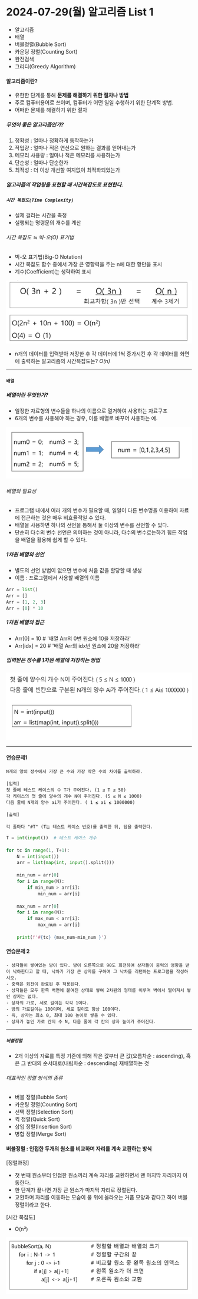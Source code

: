 # 2024-07-29(월)  알고리즘 List 1

- 알고리즘
- 배열
- 버블정렬(Bubble Sort)
- 카운팅 정렬(Counting Sort)
- 완전검색
- 그리디(Greedy Algorithm)

#### 알고리즘이란?

- 유한한 단계를 통해 **문제를 해결하기 위한 절차나 방법**
- 주로 컴퓨터용어로 쓰이며, 컴퓨터가 어떤 일일 수행하기 위한 단계적 방법.
- 어떠한 문제를 해결하기 위한 절차

##### 무엇이 좋은 알고리즘인가?

1. 정확성 : 얼마나 정확하게 동작하는가
2. 작업량 : 얼마나 적은 연산으로 원하는 결과를 얻어내는가
3. 메모리 사용량 : 얼마나 적은 메모리를 사용하는가
4. 단순성 : 얼마나 단순한가
5. 최적성 : 더 이상 개선할 여지없이 최적화되었는가

##### 알고리즘의 작업량을 표현할 때 시간복잡도로 표현한다.

##### `시간 복잡도(Time Complexity)`

- 실제 걸리는 시간을 측정
- 실행되는 명령문의 개수를 계산

###### 시간 복잡도 ≒ 빅-오(O) 표기법

- 빅-오 표기법(Big-O Notation)
- 시간 복잡도 함수 중에서 가장 큰 영향력을 주는 n에 대한 항만을 표시
- 계수(Coefficient)는 생략하여 표시

![alt text](/algo/images/image.png)

- n개의 데이터를 입력받아 저장한 후 각 데이터에 1씩 증가시킨 후 각 데이터를 화면에 출력하는 알고리즘의 시간복잡도는?    *O(n)*

---

#### `배열`

##### 배열이란 무엇인가?

- 일정한 자료형의 변수들을 하나의 이름으로 열거하여 사용하는 자료구조
- 6개의 변수를 사용해야 하는 경우, 이를 배열로 바꾸어 사용하는 예.

![alt text](image.png)

###### 배열의 필요성

- 프로그램 내에서 여러 개의 변수가 필요할 때, 일일이 다른 변수명을 이용하여 자료에 접근하는 것은 매우 비효율적일 수 있다.
- 배열을 사용하면 하나의 선언을 통해서 둘 이상의 변수를 선언할 수 있다.
- 단순히 다수의 변수 선언은 의미하는 것이 아니라, 다수의 변수로는하기 힘든 작업을 배열을 활용해 쉽게 할 수 있다.

##### 1차원 배열의 선언
- 별도의 선언 방법이 없으면 변수에 처음 값을 할당할 때 생성
- 이름 : 프로그램에서 사용할 배열의 이름

```python
Arr = list()
Arr = []
Arr = [1, 2, 3]
Arr = [0] * 10
```

##### 1차원 배열의 접근

- Arr[0] = 10  # '배열 Arr의 0번 원소에 10을 저장하라'
- Arr[idx] = 20 # '배열 Arr의 idx번 원소에 20을 저장하라'

##### 입력받은 정수를 1차원 배열에 저장하는 방법

![alt text](image-1.png)


---

#### 연습문제1

```
N개의 양의 정수에서 가장 큰 수와 가장 작은 수의 차이를 출력하라.

[입력]
첫 줄에 테스트 케이스의 수 T가 주어진다. (1 ≤ T ≤ 50)
각 케이스의 첫 줄에 양수의 개수 N이 주어진다. (5 ≤ N ≤ 1000)
다음 줄에 N개의 양수 ai가 주어진다. ( 1 ≤ ai ≤ 1000000)

[출력]

각 줄마다 "#T" (T는 테스트 케이스 번호)를 출력한 뒤, 답을 출력한다.
```

```python
T = int(input())  # 테스트 케이스 개수

for tc in range(1, T+1):
    N = int(input())
    arr = list(map(int, input().split()))

    min_num = arr[0]
    for i in range(N):
        if min_num > arr[i]:
            min_num = arr[i]

    max_num = arr[0]
    for i in range(N):
        if max_num < arr[i]:
            max_num = arr[i]

    print(f'#{tc} {max_num-min_num }')
```

#### 연습문제 2

```
- 상자들이 쌓여있는 방이 있다. 방이 오른쪽으로 90도 회전하여 상자들이 중력의 영향을 받아 낙하한다고 할 때, 낙차가 가장 큰 상자를 구하여 그 낙차를 리턴하는 프로그램을 작성하시오.
- 중력은 회전이 완료된 후 적용된다.
- 상자들은 모두 한쪽 벽면에 붙여진 상태로 쌓여 2차원의 형태를 이루며 벽에서 떨어져서 쌓인 상자는 없다.
- 상자의 가로, 세로 길이는 각각 1이다.
- 방의 가로길이는 100이며, 세로 길이도 항상 100이다.
- 즉, 상자는 최소 0, 최대 100 높이로 쌓을 수 있다.
- 상자가 놓인 가로 칸의 수 N, 다음 줄에 각 칸의 상자 높이가 주어진다.
```
---

##### `버블정렬`

- 2개 이상의 자료를 특정 기준에 의해 작은 값부터 큰 값(오름차순 : ascending), 혹은 그 반대의 순서대로(내림차순 : descending) 재배열하는 것

###### 대표적인 정렬 방식의 종류

- 버블 정렬(Bubble Sort)
- 카운팅 정렬(Counting Sort)
- 선택 정렬(Selection Sort)
- 퀵 정렬(Quick Sort)
- 삽입 정렬(Insertion Sort)
- 병합 정렬(Merge Sort)

#### 버블정렬 : 인접한 두개의 원소를 비교하며 자리를 계속 교환하는 방식

[정렬과정]
- 첫 번째 원소부터 인접한 원소끼리 계속 자리를 교환하면서 맨 마지막 자리까지 이동한다.
- 한 단계가 끝나면 가장 큰 원소가 마지막 자리로 정렬된다.
- 교환하며 자리를 이동하는 모습이 물 위에 올라오는 거품 모양과 같다고 하여 버블 정렬이라고 한다.

[시간 복잡도]
- O(n²)


![alt text](image-2.png)

